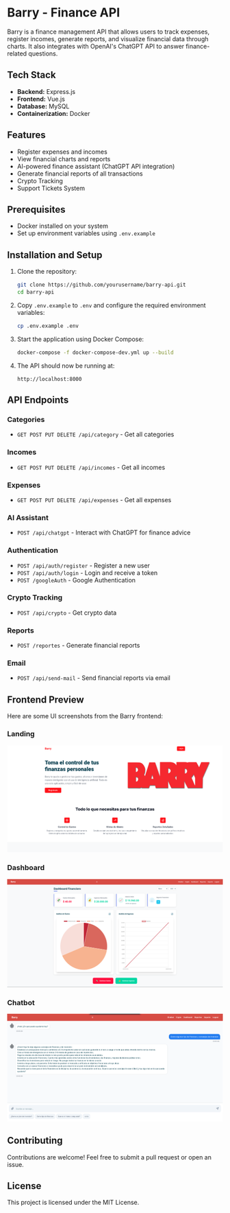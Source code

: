 # Barry - Finance API

Barry is a finance management API that allows users to track expenses, register incomes, generate reports, and visualize financial data through charts. It also integrates with OpenAI's ChatGPT API to answer finance-related questions.

## Tech Stack

- **Backend:** Express.js
- **Frontend:** Vue.js
- **Database:** MySQL
- **Containerization:** Docker

## Features

- Register expenses and incomes
- View financial charts and reports
- AI-powered finance assistant (ChatGPT API integration)
- Generate financial reports of all transactions
- Crypto Tracking
- Support Tickets System

## Prerequisites

- Docker installed on your system
- Set up environment variables using `.env.example`

## Installation and Setup

1. Clone the repository:

   ```bash
   git clone https://github.com/yourusername/barry-api.git
   cd barry-api
   ```

2. Copy `.env.example` to `.env` and configure the required environment variables:

   ```bash
   cp .env.example .env
   ```

3. Start the application using Docker Compose:

   ```bash
   docker-compose -f docker-compose-dev.yml up --build
   ```

4. The API should now be running at:

   ```
   http://localhost:8000
   ```

## API Endpoints


### Categories
- `GET POST PUT DELETE /api/category` - Get all categories

### Incomes
- `GET POST PUT DELETE /api/incomes` - Get all incomes

### Expenses
- `GET POST PUT DELETE /api/expenses` - Get all expenses

### AI Assistant
- `POST /api/chatgpt` - Interact with ChatGPT for finance advice


### Authentication
- `POST /api/auth/register` - Register a new user
- `POST /api/auth/login` - Login and receive a token
- `POST /googleAuth` - Google Authentication

### Crypto Tracking
- `POST /api/crypto` - Get crypto data

### Reports
- `POST /reportes` - Generate financial reports

### Email
- `POST /api/send-mail` - Send financial reports via email
## Frontend Preview

Here are some UI screenshots from the Barry frontend:

### Landing
![Landing](./images/landing.png)

### Dashboard
![Dashboard](./images/2025-03-25_03-06.png)

### Chatbot
![Chatbot](./images/chatbot.png)

## Contributing

Contributions are welcome! Feel free to submit a pull request or open an issue.

## License

This project is licensed under the MIT License.
